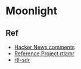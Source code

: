 # Moonlight

## Ref

- [Hacker News comments](https://news.ycombinator.com/item?id=16034165)
- [Reference Project rtlamr](https://github.com/bemasher/rtlamr)
- [rtl-sdr](https://www.rtl-sdr.com)
